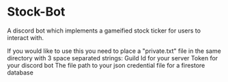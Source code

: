 # Stock-Bot
A discord bot which implements a gameified stock ticker for users to interact with.

If you would like to use this you need to place a "private.txt" file in the same directory with 3 space separated strings:
Guild Id for your server
Token for your discord bot
The file path to your json credential file for a firestore database
